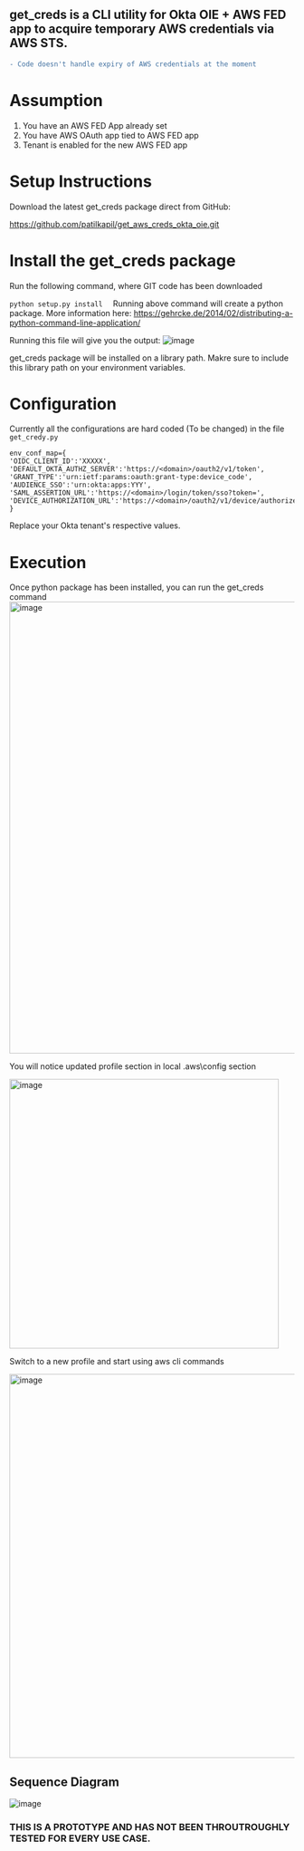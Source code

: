 ## get_creds is a CLI utility for Okta OIE + AWS FED app to acquire temporary AWS credentials via AWS STS.

```diff
- Code doesn't handle expiry of AWS credentials at the moment 
```
 
# Assumption
1. You have an AWS FED App already set
2. You have AWS OAuth app tied to AWS FED app
3. Tenant is enabled for the new AWS FED app

# Setup Instructions 
 
Download the latest get_creds package direct from GitHub:

https://github.com/patilkapil/get_aws_creds_okta_oie.git
 

# Install the get_creds package  

Run the following command, where GIT code has been downloaded

```python setup.py install  ```
Running above command will create a python package. More information here:  https://gehrcke.de/2014/02/distributing-a-python-command-line-application/

Running this file will give you the output:
![image](https://user-images.githubusercontent.com/2838125/168669769-ce865c26-096a-429c-b5da-a549b458893e.png)



get_creds package will be installed on a library path. Makre sure to include this library path on your environment variables. 

# Configuration

Currently all the configurations are hard coded (To be changed) in the file ```get_credy.py ```
```
env_conf_map={
'OIDC_CLIENT_ID':'XXXXX',
'DEFAULT_OKTA_AUTHZ_SERVER':'https://<domain>/oauth2/v1/token',
'GRANT_TYPE':'urn:ietf:params:oauth:grant-type:device_code',
'AUDIENCE_SSO':'urn:okta:apps:YYY',
'SAML_ASSERTION_URL':'https://<domain>/login/token/sso?token=',
'DEVICE_AUTHORIZATION_URL':'https://<domain>/oauth2/v1/device/authorize'
}
```

 Replace your Okta tenant's respective values. 
 
 # Execution
 
 Once python package has been installed, you can run the get_creds command
<img width="798" alt="image" src="https://user-images.githubusercontent.com/2838125/168671355-48b2e1a2-1d5a-4764-937f-492b9c01aa9a.png">


You will notice updated profile section in local .aws\config section


<img width="476" alt="image" src="https://user-images.githubusercontent.com/2838125/168672628-80983c87-3a37-4e88-861e-c2ccdec3a205.png">


Switch to a new profile and start using aws cli commands 

<img width="678" alt="image" src="https://user-images.githubusercontent.com/2838125/168673150-65e1171e-5bdf-4e81-9921-9ad527bcc33a.png">

## Sequence Diagram 

![image](https://user-images.githubusercontent.com/2838125/169084620-4749cbb4-7ddf-4af6-b1ea-69987a57b6d9.png)



### THIS IS A PROTOTYPE AND HAS NOT BEEN THROUTROUGHLY TESTED FOR EVERY USE CASE.
